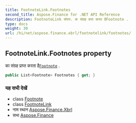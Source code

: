 ```yaml
---
title: FootnoteLink.Footnotes
second_title: Aspose.Finance for .NET API Reference
description: FootnoteLink संपत्त. क संग्रह प्रप्त करत हैFootnote .
type: docs
weight: 30
url: /hi/net/aspose.finance.xbrl/footnotelink/footnotes/
---
```

## FootnoteLink.Footnotes property

का संग्रह प्राप्त करता है[`Footnote`](../../footnote/) .

```csharp
public List<Footnote> Footnotes { get; }
```

### यह सभी देखें

* class [Footnote](../../footnote/)
* class [FootnoteLink](../)
* नाम स्थान [Aspose.Finance.Xbrl](../../footnotelink/)
* सभा [Aspose.Finance](../../../)



